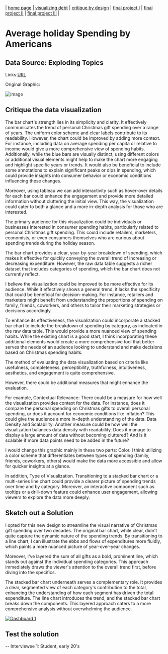 | [home page](https://cmustudent.github.io/tswd-portfolio-templates/) | [visualizing debt](visualizing-government-debt) | [critique by design](critique-by-design) | [final project I](final-project-part-one) | [final project II](final-project-part-two) | [final project III](final-project-part-three) |

# Average holiday Spending by Americans

## Data Source: Exploding Topics

Links:[URL](https://explodingtopics.com/blog/christmas-spending-stats)


Original Graphic:

![image](https://github.com/mingweig/TSWD-Portfolio-Mingwei_Gao/assets/122922442/4f44d43c-1483-4a95-8f4b-aab732fc95e0)

## Critique the data visualization

The bar chart's strength lies in its simplicity and clarity. It effectively communicates the trend of personal Christmas gift spending over a range of years. The uniform color scheme and clear labels contribute to its readability. However, the chart could be improved by adding more context. For instance, including data on average spending per capita or relative to income would give a more comprehensive view of spending habits. Additionally, while the blue bars are visually distinct, using different colors or additional visual elements might help to make the chart more engaging and highlight specific years or trends. It would also be beneficial to include some annotations to explain significant peaks or dips in spending, which could provide insights into consumer behavior or economic conditions influencing these changes.

Moreover, using tableau we can add interactivity such as hover-over details for each bar could enhance the engagement and provide more detailed information without cluttering the initial view. This way, the visualization could cater to both a glance and a more in-depth analysis for those who are interested.

The primary audience for this visualization could be individuals or businesses interested in consumer spending habits, particularly related to personal Christmas gift spending. This could include retailers, marketers, economists, or even consumers themselves who are curious about spending trends during the holiday season.

The bar chart provides a clear, year-by-year breakdown of spending, which makes it effective for quickly conveying the overall trend of increasing or decreasing expenditure. However, the raw data table suggests a richer dataset that includes categories of spending, which the bar chart does not currently reflect.

I believe the visualization could be improved to be more effective for its audience. While it effectively shows a general trend, it lacks the specificity that could be beneficial for decision-making. For instance, retailers and marketers might benefit from understanding the proportions of spending on family, friends, coworkers, and others to tailor their marketing strategies or decisions accordingly.

To enhance its effectiveness, the visualization could incorporate a stacked bar chart to include the breakdown of spending by category, as indicated in the raw data table. This would provide a more nuanced view of spending habits. While the existing chart is a good start, I think incorporating these additional elements would create a more comprehensive tool that better serves the needs of an audience looking to understand and make decisions based on Christmas spending habits.

The method of evaluating the data visualization based on criteria like usefulness, completeness, perceptibility, truthfulness, intuitiveness, aesthetics, and engagement is quite comprehensive. 

However, there could be additional measures that might enhance the evaluation.

For example, Contextual Relevance: There could be a measure for how well the visualization provides context for the data. For instance, does it compare the personal spending on Christmas gifts to overall personal spending, or does it account for economic conditions like inflation? This could give the audience a more in-depth understanding of the data.
Data Density and Scalability: Another measure could be how well the visualization balances data density with readability. Does it manage to display a large amount of data without becoming cluttered? And is it scalable if more data points need to be added in the future?

I would change this graphic mainly in these two parts:
Color. I think utilizing a color scheme that differentiates between types of spending (family, friends, coworkers, others) would make the data more accessible and allow for quicker insights at a glance. 

In addition, Type of Visualization. Transitioning to a stacked bar chart or a multi-series line chart could provide a clearer picture of spending trends over time and by category. Moreover, an interactive component such as tooltips or a drill-down feature could enhance user engagement, allowing viewers to explore the data more deeply.

## Sketch out a Solution

I opted for this new design to streamline the visual narrative of Christmas gift spending over two decades. The original bar chart, while clear, didn't quite capture the dynamic nature of the spending trends. By transitioning to a line chart, I can illustrate the ebbs and flows of expenditures more fluidly, which paints a more nuanced picture of year-over-year changes.

Moreover, I've layered the sum of all gifts as a bold, prominent line, which stands out against the individual spending categories. This approach immediately draws the viewer's attention to the overall trend first, before diving into the specifics. 

The stacked bar chart underneath serves a complementary role. It provides a clear, segmented view of each category's contribution to the total, enhancing the understanding of how each segment has driven the total expenditure. The line chart introduces the trend, and the stacked bar chart breaks down the components. This layered approach caters to a more comprehensive analysis without overwhelming the audience.

<div class='tableauPlaceholder' id='viz1700069477245' style='position: relative'><noscript><a href='#'><img alt='Dashboard 1 ' src='https:&#47;&#47;public.tableau.com&#47;static&#47;images&#47;A3&#47;A3A4&#47;Dashboard1&#47;1_rss.png' style='border: none' /></a></noscript><object class='tableauViz'  style='display:none;'><param name='host_url' value='https%3A%2F%2Fpublic.tableau.com%2F' /> <param name='embed_code_version' value='3' /> <param name='site_root' value='' /><param name='name' value='A3A4&#47;Dashboard1' /><param name='tabs' value='no' /><param name='toolbar' value='yes' /><param name='static_image' value='https:&#47;&#47;public.tableau.com&#47;static&#47;images&#47;A3&#47;A3A4&#47;Dashboard1&#47;1.png' /> <param name='animate_transition' value='yes' /><param name='display_static_image' value='yes' /><param name='display_spinner' value='yes' /><param name='display_overlay' value='yes' /><param name='display_count' value='yes' /><param name='language' value='en-US' /><param name='filter' value='publish=yes' /></object></div>                
<script type='text/javascript'>                    
var divElement = document.getElementById('viz1700069477245');                    
var vizElement = divElement.getElementsByTagName('object')[0];                    
if ( divElement.offsetWidth > 800 ) { vizElement.style.width='1000px';vizElement.style.height='827px';} 
else if ( divElement.offsetWidth > 500 ) { vizElement.style.width='1000px';vizElement.style.height='827px';} 
else { vizElement.style.width='100%';vizElement.style.height='777px';}                     
var scriptElement = document.createElement('script');                    
scriptElement.src = 'https://public.tableau.com/javascripts/api/viz_v1.js';                    
vizElement.parentNode.insertBefore(scriptElement, vizElement);                
</script>

## Test the solution

-- Interviewee 1: Student, early 20's

